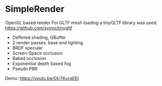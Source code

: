 # SimpleRender

OpenGL based render
For GLTF mesh loading a tinyGLTF library was used: https://github.com/syoyo/tinygltf

- Deffered shading, GBuffer
- 2 render passes: base and lighting
- BRDF specular
- Screen-Space occlusion
- Baked occlusion
- Exponential depth based fog
- Pseudo PBR

Demo:
https://youtu.be/Gtr74yceEEI
